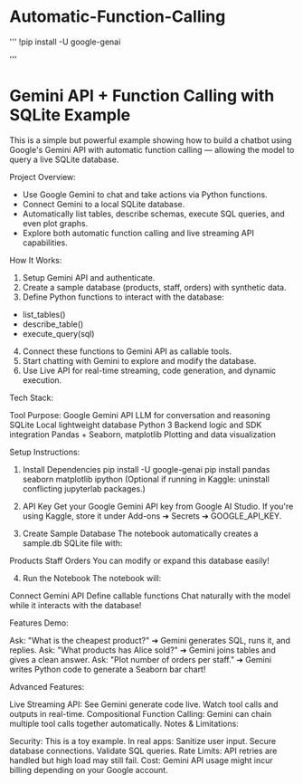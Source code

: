 # Automatic-Function-Calling

'''
!pip install -U google-genai

'''

# Gemini API + Function Calling with SQLite Example

This is a simple but powerful example showing how to build a chatbot using Google's Gemini API with automatic function calling — allowing the model to query a live SQLite database.

 Project Overview:

- Use Google Gemini to chat and take actions via Python functions.
- Connect Gemini to a local SQLite database.
- Automatically list tables, describe schemas, execute SQL queries, and even plot graphs.
- Explore both automatic function calling and live streaming API capabilities.

 How It Works:

1. Setup Gemini API and authenticate.
2. Create a sample database (products, staff, orders) with synthetic data.
3. Define Python functions to interact with the database:
- list_tables()
- describe_table()
- execute_query(sql)
4. Connect these functions to Gemini API as callable tools.
5. Start chatting with Gemini to explore and modify the database.
6. Use Live API for real-time streaming, code generation, and dynamic execution.

 Tech Stack:


Tool	Purpose:
Google Gemini API	LLM for conversation and reasoning
SQLite	Local lightweight database
Python 3	Backend logic and SDK integration
Pandas + Seaborn, matplotlib	Plotting and data visualization

 Setup Instructions:

1. Install Dependencies
pip install -U google-genai
pip install pandas seaborn matplotlib ipython
(Optional if running in Kaggle: uninstall conflicting jupyterlab packages.)

2. API Key
Get your Google Gemini API key from Google AI Studio.
If you're using Kaggle, store it under Add-ons ➔ Secrets ➔ GOOGLE_API_KEY.
3. Create Sample Database
The notebook automatically creates a sample.db SQLite file with:

Products
Staff
Orders
You can modify or expand this database easily!

4. Run the Notebook
The notebook will:

Connect Gemini API
Define callable functions
Chat naturally with the model while it interacts with the database!

 Features Demo:

Ask: "What is the cheapest product?"
➔ Gemini generates SQL, runs it, and replies.
Ask: "What products has Alice sold?"
➔ Gemini joins tables and gives a clean answer.
Ask: "Plot number of orders per staff."
➔ Gemini writes Python code to generate a Seaborn bar chart!

 Advanced Features:

Live Streaming API:
See Gemini generate code live.
Watch tool calls and outputs in real-time.
Compositional Function Calling:
Gemini can chain multiple tool calls together automatically.
 Notes & Limitations:

Security: This is a toy example. In real apps:
Sanitize user input.
Secure database connections.
Validate SQL queries.
Rate Limits: API retries are handled but high load may still fail.
Cost: Gemini API usage might incur billing depending on your Google account.
